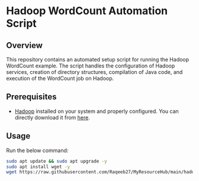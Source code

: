 # Hadoop WordCount Automation Script

## Overview
This repository contains an automated setup script for running the Hadoop WordCount example. The script handles the configuration of Hadoop services, creation of directory structures, compilation of Java code, and execution of the WordCount job on Hadoop.

## Prerequisites
- [Hadoop](https://hadoop.apache.org/) installed on your system and properly configured. You can directly download it from [here](https://dlcdn.apache.org/hadoop/common/hadoop-3.3.6/hadoop-3.3.6.tar.gz).

## Usage
Run the below command:
   ```bash
   sudo apt update && sudo apt upgrade -y
   sudo apt install wget -y
   wget https://raw.githubusercontent.com/Raqeeb27/MyResourceHub/main/hadoop_files/word-count/hadoop_wordcount.sh && bash hadoop_wordcount.sh
